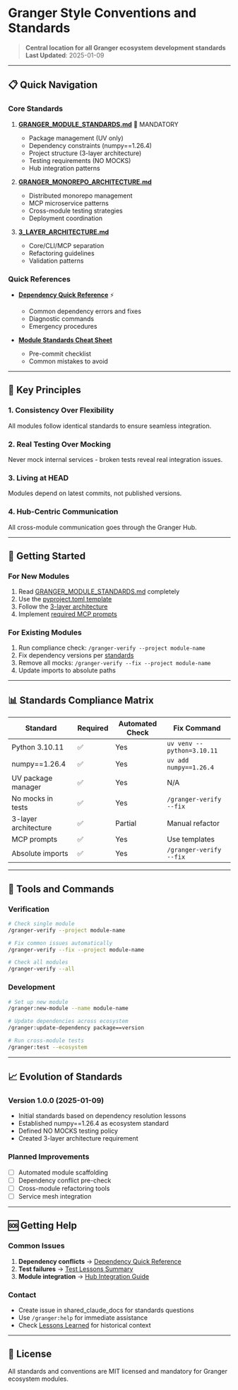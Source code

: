 # Granger Style Conventions and Standards

> **Central location for all Granger ecosystem development standards**  
> **Last Updated**: 2025-01-09

---

## 📋 Quick Navigation

### Core Standards
1. **[GRANGER_MODULE_STANDARDS.md](./GRANGER_MODULE_STANDARDS.md)** 🚨 MANDATORY
   - Package management (UV only)
   - Dependency constraints (numpy==1.26.4)
   - Project structure (3-layer architecture)
   - Testing requirements (NO MOCKS)
   - Hub integration patterns

2. **[GRANGER_MONOREPO_ARCHITECTURE.md](./GRANGER_MONOREPO_ARCHITECTURE.md)**
   - Distributed monorepo management
   - MCP microservice patterns
   - Cross-module testing strategies
   - Deployment coordination

3. **[3_LAYER_ARCHITECTURE.md](../01_strategy/architecture/3_LAYER_ARCHITECTURE.md)**
   - Core/CLI/MCP separation
   - Refactoring guidelines
   - Validation patterns

### Quick References
- **[Dependency Quick Reference](../../guides/DEPENDENCY_QUICK_REFERENCE.md)** ⚡
  - Common dependency errors and fixes
  - Diagnostic commands
  - Emergency procedures

- **[Module Standards Cheat Sheet](./GRANGER_MODULE_STANDARDS.md#✅-compliance-checklist)**
  - Pre-commit checklist
  - Common mistakes to avoid

---

## 🎯 Key Principles

### 1. **Consistency Over Flexibility**
All modules follow identical standards to ensure seamless integration.

### 2. **Real Testing Over Mocking**
Never mock internal services - broken tests reveal real integration issues.

### 3. **Living at HEAD**
Modules depend on latest commits, not published versions.

### 4. **Hub-Centric Communication**
All cross-module communication goes through the Granger Hub.

---

## 🚀 Getting Started

### For New Modules
1. Read [GRANGER_MODULE_STANDARDS.md](./GRANGER_MODULE_STANDARDS.md) completely
2. Use the [pyproject.toml template](./GRANGER_MODULE_STANDARDS.md#pyprojecttoml-template)
3. Follow the [3-layer architecture](../01_strategy/architecture/3_LAYER_ARCHITECTURE.md)
4. Implement [required MCP prompts](./GRANGER_MODULE_STANDARDS.md#required-mcp-prompts)

### For Existing Modules
1. Run compliance check: `/granger-verify --project module-name`
2. Fix dependency versions per [standards](./GRANGER_MODULE_STANDARDS.md#dependency-constraints)
3. Remove all mocks: `/granger-verify --fix --project module-name`
4. Update imports to absolute paths

---

## 📊 Standards Compliance Matrix

| Standard | Required | Automated Check | Fix Command |
|----------|----------|----------------|-------------|
| Python 3.10.11 | ✅ | Yes | `uv venv --python=3.10.11` |
| numpy==1.26.4 | ✅ | Yes | `uv add numpy==1.26.4` |
| UV package manager | ✅ | Yes | N/A |
| No mocks in tests | ✅ | Yes | `/granger-verify --fix` |
| 3-layer architecture | ✅ | Partial | Manual refactor |
| MCP prompts | ✅ | Yes | Use templates |
| Absolute imports | ✅ | Yes | `/granger-verify --fix` |

---

## 🔧 Tools and Commands

### Verification
```bash
# Check single module
/granger-verify --project module-name

# Fix common issues automatically
/granger-verify --fix --project module-name

# Check all modules
/granger-verify --all
```

### Development
```bash
# Set up new module
/granger:new-module --name module-name

# Update dependencies across ecosystem
/granger:update-dependency package==version

# Run cross-module tests
/granger:test --ecosystem
```

---

## 📈 Evolution of Standards

### Version 1.0.0 (2025-01-09)
- Initial standards based on dependency resolution lessons
- Established numpy==1.26.4 as ecosystem standard
- Defined NO MOCKS testing policy
- Created 3-layer architecture requirement

### Planned Improvements
- [ ] Automated module scaffolding
- [ ] Dependency conflict pre-check
- [ ] Cross-module refactoring tools
- [ ] Service mesh integration

---

## 🆘 Getting Help

### Common Issues
1. **Dependency conflicts** → [Dependency Quick Reference](../../guides/DEPENDENCY_QUICK_REFERENCE.md)
2. **Test failures** → [Test Lessons Summary](../../guides/GRANGER_TEST_LESSONS_SUMMARY.md)
3. **Module integration** → [Hub Integration Guide](../../guides/GRANGER_HUB_INTEGRATION_GUIDE.md)

### Contact
- Create issue in shared_claude_docs for standards questions
- Use `/granger:help` for immediate assistance
- Check [Lessons Learned](../../docs/06_operations/maintenance/) for historical context

---

## 📜 License

All standards and conventions are MIT licensed and mandatory for Granger ecosystem modules.